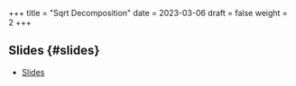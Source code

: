 +++
title = "Sqrt Decomposition"
date = 2023-03-06
draft = false
weight = 2
+++

## Slides {#slides}

-   [Slides](/slides/sqrt-decomposition.pdf)
